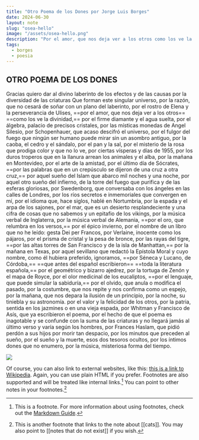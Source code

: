 ```yaml
---
title: "Otro Poema de los Dones por Jorge Luis Borges"
date: 2024-06-30
layout: note
slug: "osea-hello"
image: "/assets/osea-hello.png"
description: "Por el amor, que nos deja ver a los otros como los ve la divinidad."
tags:
  - borges
  - poesia
---
```


## OTRO POEMA DE LOS DONES

Gracias quiero dar al divino
laberinto de los efectos y de las causas
por la diversidad de las criaturas
Que forman este singular universo,
por la razón, que no cesará de soñar
con un plano del laberinto,
por el rostro de Elena y la perseverancia de Ulises,
==por el amor, que nos deja ver a los otros==
==como los ve la divinidad,==
por el firme diamante y el agua suelta,
por el álgebra, palacio de precisos cristales,
por las místicas monedas de Angel Silesio,
por Schopenhauer,
que acaso descifró el universo,
por el fulgor del fuego
que ningún ser humano puede mirar sin un asombro antiguo,
por la caoba, el cedro y el sándalo,
por el pan y la sal,
por el misterio de la rosa
que prodiga color y que no lo ve,
por ciertas vísperas y días de 1955,
por los duros troperos que en la llanura
arrean los animales y el alba,
por la mañana en Montevideo,
por el arte de la amistad,
por el último día de Sócrates,
==por las palabras que en un crepúsculo se dijeron
de una cruz a otra cruz,==
por aquel sueño del Islam que abarco
mil noches y una noche,
por aquel otro sueño del infierno,
de la torre del fuego que purifica
y de las esferas gloriosas,
por Swedenborg,
que conversaba con los ángeles en las calles de Londres,
por los ríos secretos e inmemoriales
que convergen en mí,
por el idioma que, hace siglos, hablé en Nortumbria,
por la espada y el arpa de los sajones,
por el mar, que es un desierto resplandeciente
y una cifra de cosas que no sabemos
y un epitafio de los vikings,
por la música verbal de Inglaterra,
por la música verbal de Alemania,
==por el oro, que relumbra en los versos,==
por el épico invierno,
por el nombre de un libro que no he leído:
gesta Dei per Francos,
por Verlaine, inocente como los pájaros,
por el prisma de cristal y la pesa de bronce,
por las rayas del tigre,
==por las altas torres de San Francisco y de la isla de Manhattan,==
por la mañana en Texas,
por aquel sevillano que redactó la Epístola Moral
y cuyo nombre, como él hubiera preferido, ignoramos,
==por Séneca y Lucano, de Córdoba,==
==que antes del español escribieron==
==toda la literatura española,==
por el geométrico y bizarro ajedrez,
por la tortuga de Zenón y el mapa de Royce,
por el olor medicinal de los eucaliptos,
==por el lenguaje, que puede simular la sabiduría,==
por el olvido, que anula o modifica el pasado,
por la costumbre,
que nos repite y nos confirma como un espejo,
por la mañana, que nos depara la ilusión de un principio,
por la noche, su tiniebla y su astronomía.
por el valor y la felicidad de los otros,
por la patria, sentida en los jazmines
o en una vieja espada,
por Whitman y Francisco de Asís, que ya escribieron el poema,
por el hecho de que el poema es inagotable
y se confunde con la suma de las criaturas
y no llegará jamás al último verso
y varía según los hombres,
por Frances Haslam, que pidió perdón a sus hijos
por morir tan despacio,
por los minutos que preceden al sueño,
por el sueño y la muerte,
esos dos tesoros ocultos,
por los íntimos dones que no enumero,
por la música, misteriosa forma del tiempo. 

<img src="{{ site.baseurl }}/assets/osea-hello.png"/>

Of course, you can also link to external websites, like this: [this is a link to Wikipedia](https://wikipedia.org/). Again, you can use plain HTML if you prefer. Footnotes are also supported and will be treated like internal links.[^1] You can point to other notes in your footnotes.[^2]

[^1]: This is a footnote. For more information about using footnotes, check out the [Markdown Guide](https://www.markdownguide.org/extended-syntax/#footnotes).
[^2]: This is another footnote that links to the note about [[cats]]. You may also point to [[notes that do not exist]] if you wish.

